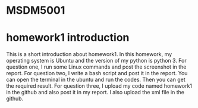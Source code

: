 # MSDM5001
# homework1 introduction
This is a short introduction about homework1. 
In this homework, my operating system is Ubuntu and the version of my python is python 3.
For question one, I run some Linux commands and post the screenshot in the report.
For question two, I write a bash script and post it in the report. You can open the terminal in the ubuntu and run the codes. Then you can get the required result.
For question three, I upload my code named homework1 in the github and also post it in my report. I also upload the xml file in the github.
